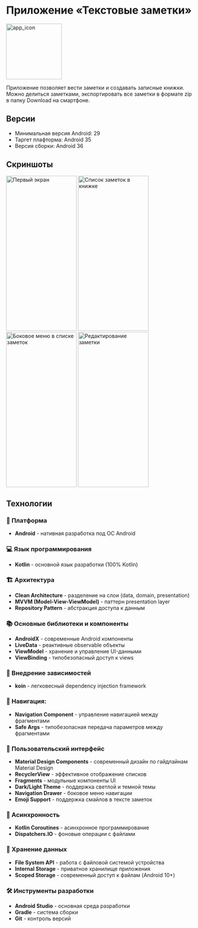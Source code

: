 # Приложение «Текстовые заметки»

<img width="150" height="150" alt="app_icon" src="https://github.com/user-attachments/assets/13ebba47-205a-4619-936d-4ac1aa6be915" />


Приложение позволяет вести заметки и создавать записные книжки. Можно делиться заметками, экспортировать все заметки в формате zip в папку Download на смартфоне.

## Версии

- Минимальная версия Android: 29
- Таргет плафторма: Android 35
- Версия сборки: Android 36

## Скриншоты

<img width="190" height="418" alt="Первый экран" src="https://github.com/user-attachments/assets/d3f04644-444b-4de8-8f67-b956be87ba56" />
<img width="190" height="418" alt="Список заметок в книжке" src="https://github.com/user-attachments/assets/5564c817-cc6c-42c7-83b8-32279b7c8f8f" />
<img width="190" height="418" alt="Боковое меню в списке заметок" src="https://github.com/user-attachments/assets/f4901eff-e10e-4165-a711-b3c9820ba1be" />
<img width="190" height="418" alt="Редактирование заметки" src="https://github.com/user-attachments/assets/4af70bd2-10c0-42cb-8254-c27dc828b76d" />


## Технологии

### 📱 Платформа

- **Android** - нативная разработка под ОС Android
 
### 💻 Язык программирования

- **Kotlin** - основной язык разработки (100% Kotlin)

### 🏗️ Архитектура

- **Clean Architecture**  - разделение на слои (data, domain, presentation)
- **MVVM  (Model-View-ViewModel)** - паттерн presentation layer
- **Repository Pattern** - абстракция доступа к данным

### 📚 Основные библиотеки и компоненты

- **AndroidX** - современные Android компоненты
- **LiveData** - реактивные observable объекты
- **ViewModel** - хранение и управление UI-данными
- **ViewBinding** - типобезопасный доступ к views

### 🧩 Внедрение зависимостей

- **koin** - легковесный dependency injection framework

### 🧭 Навигация:

- **Navigation Component**  - управление навигацией между фрагментами
- **Safe Args** - типобезопасная передача параметров между фрагментами

### 🎨 Пользовательский интерфейс

- **Material Design Components** - современный дизайн по гайдлайнам Material Design
- **RecyclerView** - эффективное отображение списков
- **Fragments** - модульные компоненты UI
- **Dark/Light Theme** - поддержка светлой и темной темы
- **Navigation Drawer** - боковое меню навигации
- **Emoji Support** - поддержка смайлов в тексте заметок

### 🔄 Асинхронность

- **Kotlin Coroutines** - асинхронное программирование
- **Dispatchers.IO** - фоновые операции с файлами

### 💾 Хранение данных

- **File System API** - работа с файловой системой устройства
- **Internal Storage** - приватное хранилище приложения
- **Scoped Storage** - современный доступ к файлам (Android 10+)

### 🛠️ Инструменты разработки

- **Android Studio** - основная среда разработки
- **Gradle** - система сборки
- **Git** - контроль версий
 
